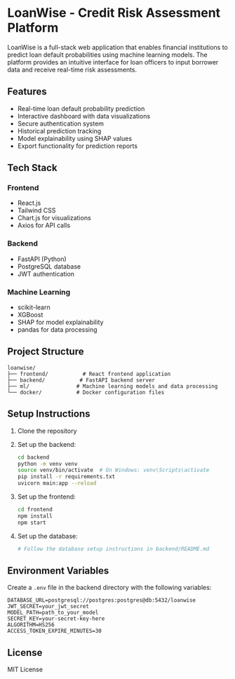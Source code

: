 # LoanWise - Credit Risk Assessment Platform

LoanWise is a full-stack web application that enables financial institutions to predict loan default probabilities using machine learning models. The platform provides an intuitive interface for loan officers to input borrower data and receive real-time risk assessments.

## Features

- Real-time loan default probability prediction
- Interactive dashboard with data visualizations
- Secure authentication system
- Historical prediction tracking
- Model explainability using SHAP values
- Export functionality for prediction reports

## Tech Stack

### Frontend
- React.js
- Tailwind CSS
- Chart.js for visualizations
- Axios for API calls

### Backend
- FastAPI (Python)
- PostgreSQL database
- JWT authentication

### Machine Learning
- scikit-learn
- XGBoost
- SHAP for model explainability
- pandas for data processing

## Project Structure

```
loanwise/
├── frontend/           # React frontend application
├── backend/           # FastAPI backend server
├── ml/               # Machine learning models and data processing
└── docker/           # Docker configuration files
```

## Setup Instructions

1. Clone the repository
2. Set up the backend:
   ```bash
   cd backend
   python -m venv venv
   source venv/bin/activate  # On Windows: venv\Scripts\activate
   pip install -r requirements.txt
   uvicorn main:app --reload
   ```

3. Set up the frontend:
   ```bash
   cd frontend
   npm install
   npm start
   ```

4. Set up the database:
   ```bash
   # Follow the database setup instructions in backend/README.md
   ```

## Environment Variables

Create a `.env` file in the backend directory with the following variables:
```
DATABASE_URL=postgresql://postgres:postgres@db:5432/loanwise
JWT_SECRET=your_jwt_secret
MODEL_PATH=path_to_your_model
SECRET_KEY=your-secret-key-here
ALGORITHM=HS256
ACCESS_TOKEN_EXPIRE_MINUTES=30
```

## License

MIT License 
